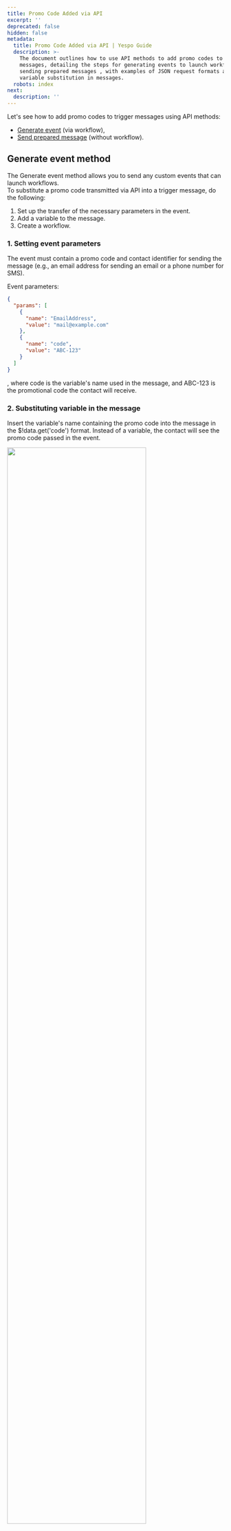 ```yaml
---
title: Promo Code Added via API
excerpt: ''
deprecated: false
hidden: false
metadata:
  title: Promo Code Added via API | Yespo Guide
  description: >-
    The document outlines how to use API methods to add promo codes to trigger
    messages, detailing the steps for generating events to launch workflows and
    sending prepared messages , with examples of JSON request formats and
    variable substitution in messages.
  robots: index
next:
  description: ''
---
```

Let's see how to add promo codes to trigger messages using API methods:

* [Generate event](https://docs.yespo.io/reference/registerevent_1) (via workflow),
* [Send prepared message](https://docs.yespo.io/reference/sendextendedpreparedmessage-1) (without workflow).

## Generate event method

The Generate event method allows you to send any custom events that can launch workflows.\
To substitute a promo code transmitted via API into a trigger message, do the following:

1. Set up the transfer of the necessary parameters in the event.
2. Add a variable to the message.
3. Create a workflow.

### 1. Setting event parameters

The event must contain a promo code and contact identifier for sending the message (e.g., an email address for sending an email or a phone number for SMS).

Event parameters:

```json
{
  "params": [
    {
      "name": "EmailAddress",
      "value": "mail@example.com"
    },
    {
      "name": "code",
      "value": "ABC-123"
    }
  ]
}
```

, where code is the variable's name used in the message, and ABC-123 is the promotional code the contact will receive.

### 2. Substituting variable in the message

Insert the variable's name containing the promo code into the message in the $!data.get('code') format. Instead of a variable, the contact will see the promo code passed in the event.

<Image align="center" width="80% " src="https://files.readme.io/d619053fd1fcbfa324dc2302ea2ddbf768645e073b32a21df0e4975a8e9e05ac-image1.webp" />

### 3. Creating the workflow

In the message block in the workflow, specify the event parameter that contains the contact identifier for sending the message (in our example, this is an email address; for other channels, use the appropriate IDs). 

<Image align="center" width="80% " src="https://files.readme.io/d52abfb3d87d6fe3df8adbb6c746429eee04460fc86b2469b991de33dfd621aa-promo-code-added-via-api-01.webp" />

Read more about launching a workflow on an event [in the instructions](https://docs.yespo.io/docs/creating-events).

## Send Prepared Message Method

The *Send prepared message* method allows you to send campaigns to one or more contacts. 

You can send a unique promo code to each contact.

Request format:

```json
{
    "recipients": [{
        "locator": "mail@example.com",
        "jsonParam": "{\"code\":\"ABC-123\"}"
    }],
    "email": true
}
```

, where the `recipients` array contains elements with `jsonParam`. It can be used to send any data to a message, including a promo code. The data for the message must be in JSON format converted to a string.

Use message ID instead of \{id} in `https://esputnik.com/api/v1/message/{id}/smartsend` request.

In the message, use a variable in the `$!data.get('code')` format.
